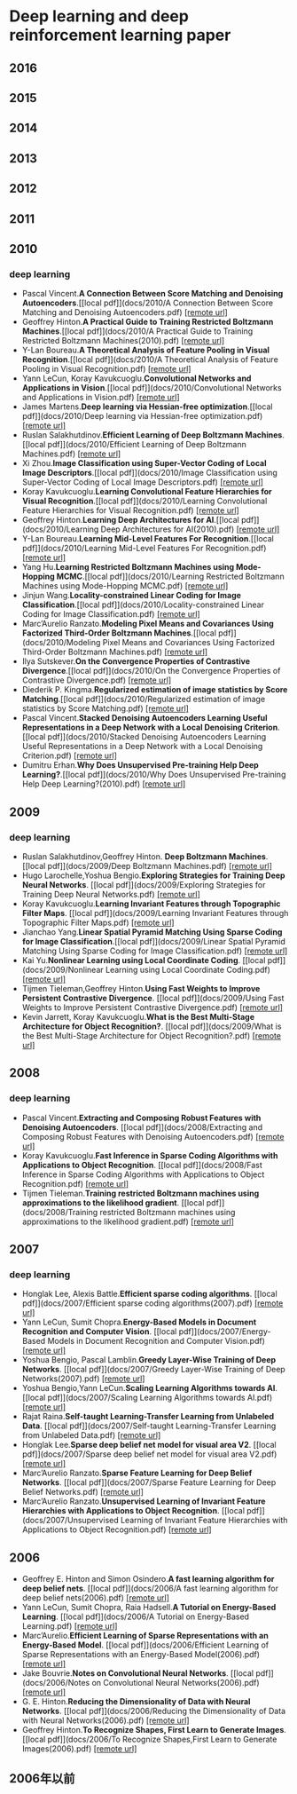 # Deep learning and deep reinforcement learning paper

## 2016

## 2015

## 2014

## 2013

## 2012

## 2011

## 2010

### deep learning

- Pascal Vincent.<b>A Connection Between Score Matching and Denoising Autoencoders</b>.[[local pdf]](docs/2010/A Connection Between Score Matching and Denoising Autoencoders.pdf) [[remote url]]()
- Geoffrey Hinton.<b>A Practical Guide to Training Restricted Boltzmann Machines</b>.[[local pdf]](docs/2010/A Practical Guide to Training Restricted Boltzmann Machines(2010).pdf) [[remote url]]()
- Y-Lan Boureau.<b>A Theoretical Analysis of Feature Pooling in Visual Recognition</b>.[[local pdf]](docs/2010/A Theoretical Analysis of Feature Pooling in Visual Recognition.pdf) [[remote url]]()
- Yann LeCun, Koray Kavukcuoglu.<b>Convolutional Networks and Applications in Vision</b>.[[local pdf]](docs/2010/Convolutional Networks and Applications in Vision.pdf) [[remote url]]()
- James Martens.<b>Deep learning via Hessian-free optimization</b>.[[local pdf]](docs/2010/Deep learning via Hessian-free optimization.pdf) [[remote url]]()
- Ruslan Salakhutdinov.<b>Efficient Learning of Deep Boltzmann Machines</b>.[[local pdf]](docs/2010/Efficient Learning of Deep Boltzmann Machines.pdf) [[remote url]]()
- Xi Zhou.<b>Image Classification using Super-Vector Coding of Local Image Descriptors</b>.[[local pdf]](docs/2010/Image Classification using Super-Vector Coding of Local Image Descriptors.pdf) [[remote url]]()
- Koray Kavukcuoglu.<b>Learning Convolutional Feature Hierarchies for Visual Recognition</b>.[[local pdf]](docs/2010/Learning Convolutional Feature Hierarchies for Visual Recognition.pdf) [[remote url]]()
- Geoffrey Hinton.<b>Learning Deep Architectures for AI</b>.[[local pdf]](docs/2010/Learning Deep Architectures for AI(2010).pdf) [[remote url]]()
- Y-Lan Boureau.<b>Learning Mid-Level Features For Recognition</b>.[[local pdf]](docs/2010/Learning Mid-Level Features For Recognition.pdf) [[remote url]]()
- Yang Hu.<b>Learning Restricted Boltzmann Machines using Mode-Hopping MCMC</b>.[[local pdf]](docs/2010/Learning Restricted Boltzmann Machines using Mode-Hopping MCMC.pdf) [[remote url]]()
- Jinjun Wang.<b>Locality-constrained Linear Coding for Image Classification</b>.[[local pdf]](docs/2010/Locality-constrained Linear Coding for Image Classification.pdf) [[remote url]]()
- Marc’Aurelio Ranzato.<b>Modeling Pixel Means and Covariances Using Factorized Third-Order Boltzmann Machines</b>.[[local pdf]](docs/2010/Modeling Pixel Means and Covariances Using Factorized Third-Order Boltzmann Machines.pdf) [[remote url]]()
- Ilya Sutskever.<b>On the Convergence Properties of Contrastive Divergence</b>.[[local pdf]](docs/2010/On the Convergence Properties of Contrastive Divergence.pdf) [[remote url]]()
- Diederik P. Kingma.<b>Regularized estimation of image statistics by Score Matching</b>.[[local pdf]](docs/2010/Regularized estimation of image statistics by Score Matching.pdf) [[remote url]]()
- Pascal Vincent.<b>Stacked Denoising Autoencoders Learning Useful Representations in a Deep Network with a Local Denoising Criterion</b>.[[local pdf]](docs/2010/Stacked Denoising Autoencoders Learning Useful Representations in a Deep Network with a Local Denoising Criterion.pdf) [[remote url]]()
- Dumitru Erhan.<b>Why Does Unsupervised Pre-training Help Deep Learning?</b>.[[local pdf]](docs/2010/Why Does Unsupervised Pre-training Help Deep Learning?(2010).pdf) [[remote url]]()

## 2009

### deep learning

- Ruslan Salakhutdinov,Geoffrey Hinton. <b>Deep Boltzmann Machines</b>. [[local pdf]](docs/2009/Deep Boltzmann Machines.pdf) [[remote url]]()
- Hugo Larochelle,Yoshua Bengio.<b>Exploring Strategies for Training Deep Neural Networks</b>. [[local pdf]](docs/2009/Exploring Strategies for Training Deep Neural Networks.pdf) [[remote url]]()
- Koray Kavukcuoglu.<b>Learning Invariant Features through Topographic Filter Maps</b>. [[local pdf]](docs/2009/Learning Invariant Features through Topographic Filter Maps.pdf) [[remote url]]()
- Jianchao Yang.<b>Linear Spatial Pyramid Matching Using Sparse Coding for Image Classification</b>.[[local pdf]](docs/2009/Linear Spatial Pyramid Matching Using Sparse Coding for Image Classification.pdf) [[remote url]]()
- Kai Yu.<b>Nonlinear Learning using Local Coordinate Coding</b>. [[local pdf]](docs/2009/Nonlinear Learning using Local Coordinate Coding.pdf) [[remote url]]()
- Tijmen Tieleman,Geoffrey Hinton.<b>Using Fast Weights to Improve Persistent Contrastive Divergence</b>. [[local pdf]](docs/2009/Using Fast Weights to Improve Persistent Contrastive Divergence.pdf) [[remote url]]()
- Kevin Jarrett, Koray Kavukcuoglu.<b>What is the Best Multi-Stage Architecture for Object Recognition?</b>. [[local pdf]](docs/2009/What is the Best Multi-Stage Architecture for Object Recognition?.pdf) [[remote url]]()

## 2008

### deep learning

- Pascal Vincent.<b>Extracting and Composing Robust Features with Denoising Autoencoders</b>. [[local pdf]](docs/2008/Extracting and Composing Robust Features with Denoising Autoencoders.pdf) [[remote url]]()
- Koray Kavukcuoglu.<b>Fast Inference in Sparse Coding Algorithms with Applications to Object Recognition</b>. [[local pdf]](docs/2008/Fast Inference in Sparse Coding Algorithms with Applications to Object Recognition.pdf) [[remote url]]()
- Tijmen Tieleman.<b>Training restricted Boltzmann machines using approximations to the likelihood gradient</b>. [[local pdf]](docs/2008/Training restricted Boltzmann machines using approximations to the likelihood gradient.pdf) [[remote url]]()

## 2007

### deep learning

- Honglak Lee, Alexis Battle.<b>Efficient sparse coding algorithms</b>. [[local pdf]](docs/2007/Efficient sparse coding algorithms(2007).pdf) [[remote url]]()
- Yann LeCun, Sumit Chopra.<b>Energy-Based Models in Document Recognition and Computer Vision</b>. [[local pdf]](docs/2007/Energy-Based Models in Document Recognition and Computer Vision.pdf) [[remote url]]()
- Yoshua Bengio, Pascal Lamblin.<b>Greedy Layer-Wise Training of Deep Networks</b>. [[local pdf]](docs/2007/Greedy Layer-Wise Training of Deep Networks(2007).pdf) [[remote url]]()
- Yoshua Bengio,Yann LeCun.<b>Scaling Learning Algorithms towards AI</b>. [[local pdf]](docs/2007/Scaling Learning Algorithms towards AI.pdf) [[remote url]]()
- Rajat Raina.<b>Self-taught Learning-Transfer Learning from Unlabeled Data</b>. [[local pdf]](docs/2007/Self-taught Learning-Transfer Learning from Unlabeled Data.pdf) [[remote url]]()
- Honglak Lee.<b>Sparse deep belief net model for visual area V2</b>. [[local pdf]](docs/2007/Sparse deep belief net model for visual area V2.pdf) [[remote url]]()
- Marc’Aurelio Ranzato.<b>Sparse Feature Learning for Deep Belief Networks</b>. [[local pdf]](docs/2007/Sparse Feature Learning for Deep Belief Networks.pdf) [[remote url]]()
- Marc’Aurelio Ranzato.<b>Unsupervised Learning of Invariant Feature Hierarchies with Applications to Object Recognition</b>. [[local pdf]](docs/2007/Unsupervised Learning of Invariant Feature Hierarchies with Applications to Object Recognition.pdf) [[remote url]]()

## 2006

- Geoffrey E. Hinton and Simon Osindero.<b>A fast learning algorithm for deep belief nets</b>. [[local pdf]](docs/2006/A fast learning algorithm for deep belief nets(2006).pdf) [[remote url]]()
- Yann LeCun, Sumit Chopra, Raia Hadsell.<b>A Tutorial on Energy-Based Learning</b>. [[local pdf]](docs/2006/A Tutorial on Energy-Based Learning.pdf) [[remote url]]()
- Marc’Aurelio.<b>Efficient Learning of Sparse Representations with an Energy-Based Model</b>. [[local pdf]](docs/2006/Efficient Learning of Sparse Representations with an Energy-Based Model(2006).pdf) [[remote url]]()
- Jake Bouvrie.<b>Notes on Convolutional Neural Networks</b>. [[local pdf]](docs/2006/Notes on Convolutional Neural Networks(2006).pdf) [[remote url]]()
- G. E. Hinton.<b>Reducing the Dimensionality of Data with Neural Networks</b>. [[local pdf]](docs/2006/Reducing the Dimensionality of Data with Neural Networks(2006).pdf) [[remote url]]()
- Geoffrey Hinton.<b>To Recognize Shapes, First Learn to Generate Images</b>. [[local pdf]](docs/2006/To Recognize Shapes,First Learn to Generate Images(2006).pdf) [[remote url]]()

## 2006年以前

